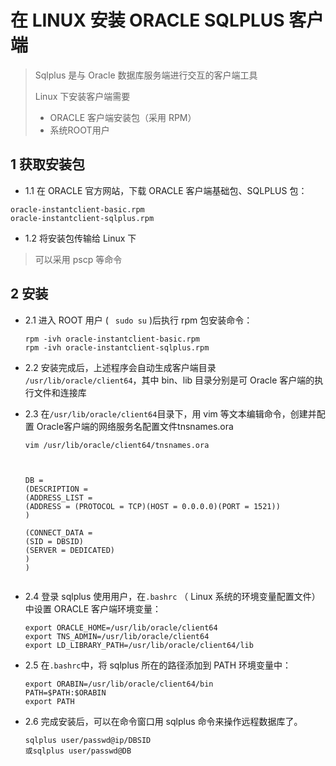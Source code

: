 # 在 LINUX 安装 ORACLE SQLPLUS 客户端



> Sqlplus 是与 Oracle 数据库服务端进行交互的客户端工具
>
> Linux 下安装客户端需要
>
> - ORACLE 客户端安装包（采用 RPM）
> - 系统ROOT用户

## 1 获取安装包

- 1.1 在 ORACLE 官方网站，下载 ORACLE 客户端基础包、SQLPLUS 包：

```shell
oracle-instantclient-basic.rpm
oracle-instantclient-sqlplus.rpm
```

- 1.2 将安装包传输给 Linux 下

> 可以采用 pscp 等命令

## 2 安装

- 2.1 进入 ROOT 用户 ( ` sudo su` )后执行 rpm 包安装命令：

  ```shell
  rpm -ivh oracle-instantclient-basic.rpm
  rpm -ivh oracle-instantclient-sqlplus.rpm
  ```

- 2.2 安装完成后，上述程序会自动生成客户端目录 `/usr/lib/oracle/client64`，其中 bin、lib 目录分别是可 Oracle 客户端的执行文件和连接库

- 2.3 在`/usr/lib/oracle/client64`目录下，用 vim 等文本编辑命令，创建并配置 Oracle客户端的网络服务名配置文件tnsnames.ora

  ```shell
  vim /usr/lib/oracle/client64/tnsnames.ora
  
  
  
  DB =  
  (DESCRIPTION =  
  (ADDRESS_LIST =  
  (ADDRESS = (PROTOCOL = TCP)(HOST = 0.0.0.0)(PORT = 1521))  
  )  
   
  (CONNECT_DATA = 
  (SID = DBSID)  
  (SERVER = DEDICATED)  
  ) 
  )
  
  
  ```

- 2.4 登录 sqlplus 使用用户，在`.bashrc` （ Linux 系统的环境变量配置文件）中设置 ORACLE 客户端环境变量：

  ```shell
  export ORACLE_HOME=/usr/lib/oracle/client64
  export TNS_ADMIN=/usr/lib/oracle/client64
  export LD_LIBRARY_PATH=/usr/lib/oracle/client64/lib
  ```

- 2.5 在`.bashrc`中，将 sqlplus 所在的路径添加到 PATH 环境变量中：

  ```shell
  export ORABIN=/usr/lib/oracle/client64/bin
  PATH=$PATH:$ORABIN
  export PATH
  ```

- 2.6 完成安装后，可以在命令窗口用 sqlplus 命令来操作远程数据库了。

  ```shell
  sqlplus user/passwd@ip/DBSID
  或sqlplus user/passwd@DB
  ```

  